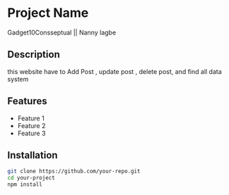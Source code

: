 # Project Name
Gadget10Consseptual ||
Nanny lagbe
## Description
this website have to Add Post , update post , delete post, and find all data system 

## Features
- Feature 1
- Feature 2
- Feature 3

## Installation
```sh
git clone https://github.com/your-repo.git
cd your-project
npm install
